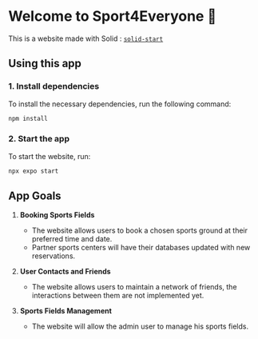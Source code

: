 # Welcome to Sport4Everyone 👋

This is a website made with Solid : [`solid-start`](https://start.solidjs.com)

## Using this app

### 1. Install dependencies

To install the necessary dependencies, run the following command:

   ```bash
   npm install
   ```

### 2. Start the app

To start the website, run:

   ```bash
   npx expo start
   ```

## App Goals

1. **Booking Sports Fields**

   - The website allows users to book a chosen sports ground at their preferred time and date.
   - Partner sports centers will have their databases updated with new reservations.

2. **User Contacts and Friends**

   - The website allows users to maintain a network of friends, the interactions between them are not implemented yet.

3. **Sports Fields Management**

    - The website will allow the admin user to manage his sports fields.
